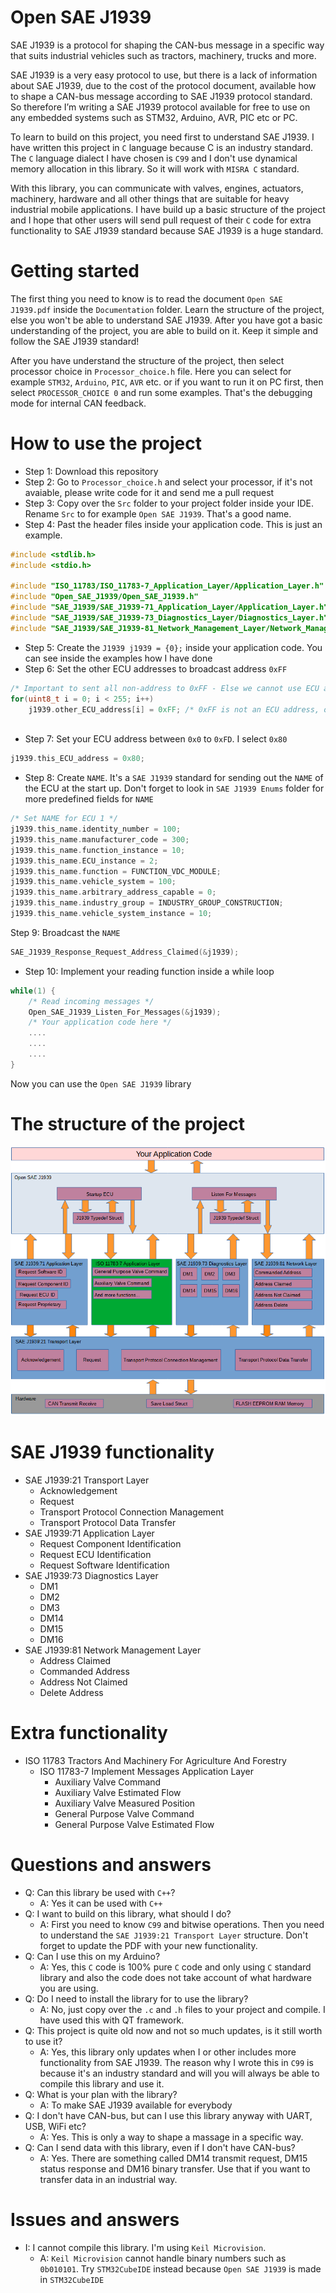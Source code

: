 # Open SAE J1939

SAE J1939 is a protocol for shaping the CAN-bus message in a specific way that suits industrial vehicles such as tractors, machinery, trucks and more.

SAE J1939 is a very easy protocol to use, but there is a lack of information about SAE J1939, due to the cost of the protocol document, available how to shape a CAN-bus message according to SAE J1939 protocol standard. So therefore I’m writing a SAE J1939 protocol available for free to use on any embedded systems such as STM32, Arduino, AVR, PIC etc or PC.

To learn to build on this project, you need first to understand SAE J1939. I have written this project in `C` language because C is an industry standard. The `C` language dialect I have chosen is `C99` and I don't use dynamical memory allocation in this library. So it will work with `MISRA C` standard.

With this library, you can communicate with valves, engines, actuators, machinery, hardware and all other things that are suitable for heavy industrial mobile applications. I have build up a basic structure of the project and I hope that other users will send pull request of their `C` code for extra functionality to SAE J1939 standard because SAE J1939 is a huge standard. 

# Getting started

The first thing you need to know is to read the document `Open SAE J1939.pdf` inside the `Documentation` folder.
Learn the structure of the project, else you won't be able to understand SAE J1939. 
After you have got a basic understanding of the project, you are able to build on it. Keep it simple and follow the 
SAE J1939 standard!

After you have understand the structure of the project, then select processor choice in `Processor_choice.h` file.
Here you can select for example `STM32`, `Arduino`, `PIC`, `AVR` etc. or if you want to run it on PC first, then select `PROCESSOR_CHOICE 0` and run some examples.
That's the debugging mode for internal CAN feedback.

# How to use the project

 - Step 1: Download this repository
 - Step 2: Go to `Processor_choice.h` and select your processor, if it's not avaiable, please write code for it and send me a pull request
 - Step 3: Copy over the `Src` folder to your project folder inside your IDE. Rename `Src` to for example `Open SAE J1939`. That's a good name.
 - Step 4: Past the header files inside your application code. This is just an example.
```c
#include <stdlib.h>
#include <stdio.h>

#include "ISO_11783/ISO_11783-7_Application_Layer/Application_Layer.h"
#include "Open_SAE_J1939/Open_SAE_J1939.h"
#include "SAE_J1939/SAE_J1939-71_Application_Layer/Application_Layer.h"
#include "SAE_J1939/SAE_J1939-73_Diagnostics_Layer/Diagnostics_Layer.h"
#include "SAE_J1939/SAE_J1939-81_Network_Management_Layer/Network_Management_Layer.h"
```
 - Step 5: Create the `J1939 j1939 = {0};` inside your application code. You can see inside the examples how I have done
 - Step 6: Set the other ECU addresses to broadcast address `0xFF`
```c
/* Important to sent all non-address to 0xFF - Else we cannot use ECU address 0x0 because this library remembers the ECU addresses. */
for(uint8_t i = 0; i < 255; i++)
	j1939.other_ECU_address[i] = 0xFF; /* 0xFF is not an ECU address, only a broadcast address according to SAE J1939 */
	
```
- Step 7: Set your ECU address between `0x0` to `0xFD`. I select `0x80`
```c
j1939.this_ECU_address = 0x80;
```
- Step 8: Create `NAME`. It's a `SAE J1939` standard for sending out the `NAME` of the ECU at the start up. Don't forget to look in `SAE J1939 Enums` folder for more predefined fields for `NAME` 
```c
/* Set NAME for ECU 1 */
j1939.this_name.identity_number = 100;                                          /* From 0 to 2097151 */
j1939.this_name.manufacturer_code = 300;                                        /* From 0 to 2047 */
j1939.this_name.function_instance = 10;                                         /* From 0 to 31 */
j1939.this_name.ECU_instance = 2;                                               /* From 0 to 7 */
j1939.this_name.function = FUNCTION_VDC_MODULE;                                 /* From 0 to 255 */
j1939.this_name.vehicle_system = 100;                                           /* From 0 to 127 */
j1939.this_name.arbitrary_address_capable = 0;                                  /* From 0 to 1 */
j1939.this_name.industry_group = INDUSTRY_GROUP_CONSTRUCTION;                   /* From 0 to 7 */
j1939.this_name.vehicle_system_instance = 10;                                   /* From 0 to 15 */
```
Step 9: Broadcast the `NAME`
```c
SAE_J1939_Response_Request_Address_Claimed(&j1939);                             /* This function send out the NAME to all ECU */
```
- Step 10: Implement your reading function inside a while loop
```c
while(1) {
	/* Read incoming messages */
	Open_SAE_J1939_Listen_For_Messages(&j1939);
	/* Your application code here */
	....
	....
	....
}
```
Now you can use the `Open SAE J1939` library

# The structure of the project

![a](https://raw.githubusercontent.com/DanielMartensson/Open-SAE-J1939/main/Src/Documentation/Pictures/Project%20structure.png)

# SAE J1939 functionality
 - SAE J1939:21 Transport Layer
 	- Acknowledgement
 	- Request
 	- Transport Protocol Connection Management
 	- Transport Protocol Data Transfer
 - SAE J1939:71 Application Layer
 	- Request Component Identification
 	- Request ECU Identification
 	- Request Software Identification
 - SAE J1939:73 Diagnostics Layer
 	- DM1
 	- DM2
 	- DM3
 	- DM14
 	- DM15
 	- DM16
 - SAE J1939:81 Network Management Layer
 	- Address Claimed
 	- Commanded Address
 	- Address Not Claimed
 	- Delete Address
 
# Extra functionality
 - ISO 11783 Tractors And Machinery For Agriculture And Forestry
 	- ISO 11783-7 Implement Messages Application Layer
 		- Auxiliary Valve Command
 		- Auxiliary Valve Estimated Flow
 		- Auxiliary Valve Measured Position
 		- General Purpose Valve Command
 		- General Purpose Valve Estimated Flow
 	
# Questions and answers
 - Q: Can this library be used with `C++`?
 	- A: Yes it can be used with `C++`
 - Q: I want to build on this library, what should I do?
 	- A: First you need to know `C99` and bitwise operations. Then you need to understand the `SAE J1939:21 Transport Layer` structure. Don't forget to update the PDF with your new functionality.
 - Q: Can I use this on my Arduino?
 	- A: Yes, this `C` code is 100% pure `C` code and only using `C` standard library and also the code does not take account of what hardware you are using.
 - Q: Do I need to install the library for to use the library?
 	- A: No, just copy over the `.c` and `.h` files to your project and compile. I have used this with QT framework.
 - Q: This project is quite old now and not so much updates, is it still worth to use it?
 	- A: Yes, this library only updates when I or other includes more functionality from SAE J1939. The reason why I wrote this in `C99` is because it's an industry standard and will you will always be able to compile this library and use it.
 - Q: What is your plan with the library?
 	- A: To make SAE J1939 available for everybody
 - Q: I don't have CAN-bus, but can I use this library anyway with UART, USB, WiFi etc?
 	- A: Yes. This is only a way to shape a massage in a specific way.
 - Q: Can I send data with this library, even if I don't have CAN-bus?
 	- A: Yes. There are something called DM14 transmit request, DM15 status response and DM16 binary transfer. Use that if you want to transfer data in an industrial way.
 	
# Issues and answers

- I: I cannot compile this library. I'm using `Keil Microvision`.
	- A: `Keil Microvision` cannot handle binary numbers such as `0b010101`. Try `STM32CubeIDE` instead because `Open SAE J1939` is made in `STM32CubeIDE`